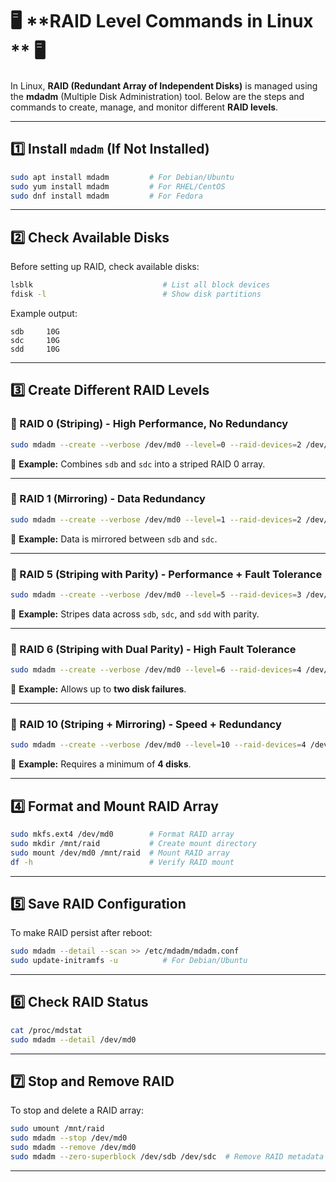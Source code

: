 # 🖥️ **RAID Level Commands in Linux ** 🖥️  

In Linux, **RAID (Redundant Array of Independent Disks)** is managed using the **mdadm** (Multiple Disk Administration) tool. Below are the steps and commands to create, manage, and monitor different **RAID levels**.  

---

## **1️⃣ Install `mdadm` (If Not Installed)**
```bash
sudo apt install mdadm         # For Debian/Ubuntu
sudo yum install mdadm         # For RHEL/CentOS
sudo dnf install mdadm         # For Fedora
```

---

## **2️⃣ Check Available Disks**
Before setting up RAID, check available disks:  
```bash
lsblk                             # List all block devices
fdisk -l                          # Show disk partitions
```
Example output:
```
sdb     10G  
sdc     10G  
sdd     10G  
```
---

## **3️⃣ Create Different RAID Levels**

### **🔹 RAID 0 (Striping) - High Performance, No Redundancy**
```bash
sudo mdadm --create --verbose /dev/md0 --level=0 --raid-devices=2 /dev/sdb /dev/sdc
```
📌 **Example:** Combines `sdb` and `sdc` into a striped RAID 0 array.

---

### **🔹 RAID 1 (Mirroring) - Data Redundancy**
```bash
sudo mdadm --create --verbose /dev/md0 --level=1 --raid-devices=2 /dev/sdb /dev/sdc
```
📌 **Example:** Data is mirrored between `sdb` and `sdc`.

---

### **🔹 RAID 5 (Striping with Parity) - Performance + Fault Tolerance**
```bash
sudo mdadm --create --verbose /dev/md0 --level=5 --raid-devices=3 /dev/sdb /dev/sdc /dev/sdd
```
📌 **Example:** Stripes data across `sdb`, `sdc`, and `sdd` with parity.

---

### **🔹 RAID 6 (Striping with Dual Parity) - High Fault Tolerance**
```bash
sudo mdadm --create --verbose /dev/md0 --level=6 --raid-devices=4 /dev/sdb /dev/sdc /dev/sdd /dev/sde
```
📌 **Example:** Allows up to **two disk failures**.

---

### **🔹 RAID 10 (Striping + Mirroring) - Speed + Redundancy**
```bash
sudo mdadm --create --verbose /dev/md0 --level=10 --raid-devices=4 /dev/sdb /dev/sdc /dev/sdd /dev/sde
```
📌 **Example:** Requires a minimum of **4 disks**.

---

## **4️⃣ Format and Mount RAID Array**
```bash
sudo mkfs.ext4 /dev/md0        # Format RAID array
sudo mkdir /mnt/raid           # Create mount directory
sudo mount /dev/md0 /mnt/raid  # Mount RAID array
df -h                          # Verify RAID mount
```

---

## **5️⃣ Save RAID Configuration**
To make RAID persist after reboot:
```bash
sudo mdadm --detail --scan >> /etc/mdadm/mdadm.conf
sudo update-initramfs -u          # For Debian/Ubuntu
```

---

## **6️⃣ Check RAID Status**
```bash
cat /proc/mdstat
sudo mdadm --detail /dev/md0
```

---

## **7️⃣ Stop and Remove RAID**
To stop and delete a RAID array:
```bash
sudo umount /mnt/raid
sudo mdadm --stop /dev/md0
sudo mdadm --remove /dev/md0
sudo mdadm --zero-superblock /dev/sdb /dev/sdc  # Remove RAID metadata
```

---
